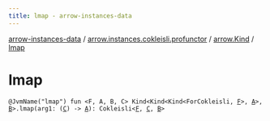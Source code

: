 ```yaml
---
title: lmap - arrow-instances-data
---
```


[arrow-instances-data](../../index.html) / [arrow.instances.cokleisli.profunctor](../index.html) / [arrow.Kind](index.html) / [lmap](./lmap.html)

# lmap

`@JvmName("lmap") fun <F, A, B, C> Kind<Kind<Kind<ForCokleisli, `[`F`](lmap.html#F)`>, `[`A`](lmap.html#A)`>, `[`B`](lmap.html#B)`>.lmap(arg1: (`[`C`](lmap.html#C)`) -> `[`A`](lmap.html#A)`): Cokleisli<`[`F`](lmap.html#F)`, `[`C`](lmap.html#C)`, `[`B`](lmap.html#B)`>`